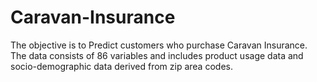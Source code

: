 # Caravan-Insurance
The objective is to Predict customers who purchase Caravan Insurance.
The data consists of 86 variables and includes product usage data and socio-demographic data derived from zip area codes. 
